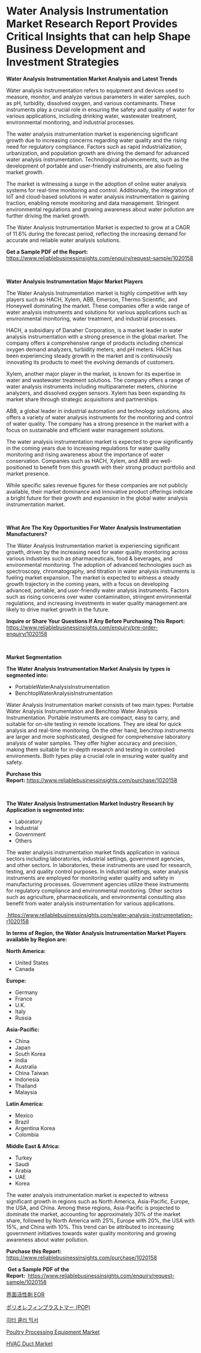 <p><h1>Water Analysis Instrumentation Market Research Report Provides Critical Insights that can help Shape Business Development and Investment Strategies</h1></p><p><strong>Water Analysis Instrumentation Market Analysis and Latest Trends</strong></p>
<p><p>Water analysis instrumentation refers to equipment and devices used to measure, monitor, and analyze various parameters in water samples, such as pH, turbidity, dissolved oxygen, and various contaminants. These instruments play a crucial role in ensuring the safety and quality of water for various applications, including drinking water, wastewater treatment, environmental monitoring, and industrial processes.</p><p>The water analysis instrumentation market is experiencing significant growth due to increasing concerns regarding water quality and the rising need for regulatory compliance. Factors such as rapid industrialization, urbanization, and population growth are driving the demand for advanced water analysis instrumentation. Technological advancements, such as the development of portable and user-friendly instruments, are also fueling market growth.</p><p>The market is witnessing a surge in the adoption of online water analysis systems for real-time monitoring and control. Additionally, the integration of IoT and cloud-based solutions in water analysis instrumentation is gaining traction, enabling remote monitoring and data management. Stringent environmental regulations and growing awareness about water pollution are further driving the market growth.</p><p>The Water Analysis Instrumentation Market is expected to grow at a CAGR of 11.6% during the forecast period, reflecting the increasing demand for accurate and reliable water analysis solutions.</p></p>
<p><strong>Get a Sample PDF of the Report:&nbsp;</strong> <a href="https://www.reliablebusinessinsights.com/enquiry/request-sample/1020158">https://www.reliablebusinessinsights.com/enquiry/request-sample/1020158</a></p>
<p>&nbsp;</p>
<p><strong>Water Analysis Instrumentation Major Market Players</strong></p>
<p><p>The Water Analysis Instrumentation market is highly competitive with key players such as HACH, Xylem, ABB, Emerson, Thermo Scientific, and Honeywell dominating the market. These companies offer a wide range of water analysis instruments and solutions for various applications such as environmental monitoring, water treatment, and industrial processes.</p><p>HACH, a subsidiary of Danaher Corporation, is a market leader in water analysis instrumentation with a strong presence in the global market. The company offers a comprehensive range of products including chemical oxygen demand analyzers, turbidity meters, and pH meters. HACH has been experiencing steady growth in the market and is continuously innovating its products to meet the evolving demands of customers.</p><p>Xylem, another major player in the market, is known for its expertise in water and wastewater treatment solutions. The company offers a range of water analysis instruments including multiparameter meters, chlorine analyzers, and dissolved oxygen sensors. Xylem has been expanding its market share through strategic acquisitions and partnerships.</p><p>ABB, a global leader in industrial automation and technology solutions, also offers a variety of water analysis instruments for the monitoring and control of water quality. The company has a strong presence in the market with a focus on sustainable and efficient water management solutions.</p><p>The water analysis instrumentation market is expected to grow significantly in the coming years due to increasing regulations for water quality monitoring and rising awareness about the importance of water conservation. Companies such as HACH, Xylem, and ABB are well-positioned to benefit from this growth with their strong product portfolio and market presence.</p><p>While specific sales revenue figures for these companies are not publicly available, their market dominance and innovative product offerings indicate a bright future for their growth and expansion in the global water analysis instrumentation market.</p></p>
<p>&nbsp;</p>
<p><strong>What Are The Key Opportunities For Water Analysis Instrumentation Manufacturers?</strong></p>
<p><p>The Water Analysis Instrumentation market is experiencing significant growth, driven by the increasing need for water quality monitoring across various industries such as pharmaceuticals, food & beverages, and environmental monitoring. The adoption of advanced technologies such as spectroscopy, chromatography, and titration in water analysis instruments is fueling market expansion. The market is expected to witness a steady growth trajectory in the coming years, with a focus on developing advanced, portable, and user-friendly water analysis instruments. Factors such as rising concerns over water contamination, stringent environmental regulations, and increasing investments in water quality management are likely to drive market growth in the future.</p></p>
<p><strong>Inquire or Share Your Questions If Any Before Purchasing This Report:</strong> <a href="https://www.reliablebusinessinsights.com/enquiry/pre-order-enquiry/1020158">https://www.reliablebusinessinsights.com/enquiry/pre-order-enquiry/1020158</a></p>
<p>&nbsp;</p>
<p><strong>Market Segmentation</strong></p>
<p><strong>The Water Analysis Instrumentation Market Analysis by types is segmented into:</strong></p>
<p><ul><li>PortableWaterAnalysisInstrumentation</li><li>BenchtopWaterAnalysisInstrumentation</li></ul></p>
<p><p>Water Analysis Instrumentation market consists of two main types: Portable Water Analysis Instrumentation and Benchtop Water Analysis Instrumentation. Portable instruments are compact, easy to carry, and suitable for on-site testing in remote locations. They are ideal for quick analysis and real-time monitoring. On the other hand, benchtop instruments are larger and more sophisticated, designed for comprehensive laboratory analysis of water samples. They offer higher accuracy and precision, making them suitable for in-depth research and testing in controlled environments. Both types play a crucial role in ensuring water quality and safety.</p></p>
<p><strong>Purchase this Report:&nbsp;</strong><a href="https://www.reliablebusinessinsights.com/purchase/1020158">https://www.reliablebusinessinsights.com/purchase/1020158</a></p>
<p>&nbsp;</p>
<p><strong>The Water Analysis Instrumentation Market Industry Research by Application is segmented into:</strong></p>
<p><ul><li>Laboratory</li><li>Industrial</li><li>Government</li><li>Others</li></ul></p>
<p><p>The water analysis instrumentation market finds application in various sectors including laboratories, industrial settings, government agencies, and other sectors. In laboratories, these instruments are used for research, testing, and quality control purposes. In industrial settings, water analysis instruments are employed for monitoring water quality and safety in manufacturing processes. Government agencies utilize these instruments for regulatory compliance and environmental monitoring. Other sectors such as agriculture, pharmaceuticals, and environmental consulting also benefit from water analysis instrumentation for various applications.</p></p>
<p><a href="https://www.reliablebusinessinsights.com/water-analysis-instrumentation-r1020158">&nbsp;https://www.reliablebusinessinsights.com/water-analysis-instrumentation-r1020158</a></p>
<p><strong>In terms of Region, the Water Analysis Instrumentation Market Players available by Region are:</strong></p>
<p>
    <p> <strong> North America: </strong>
        <ul>
            <li>United States</li>
            <li>Canada</li>
        </ul>
        </p> 
    <p> <strong> Europe: </strong>
        <ul>
            <li>Germany</li>
            <li>France</li>
            <li>U.K.</li>
            <li>Italy</li>
            <li>Russia</li>
        </ul>
        </p> 
    <p> <strong> Asia-Pacific: </strong>
        <ul>
            <li>China</li>
            <li>Japan</li>
            <li>South Korea</li>
            <li>India</li>
            <li>Australia</li>
            <li>China Taiwan</li>
            <li>Indonesia</li>
            <li>Thailand</li>
            <li>Malaysia</li>
        </ul>
        </p> 
    <p> <strong> Latin America: </strong>
        <ul>
            <li>Mexico</li>
            <li>Brazil</li>
            <li>Argentina Korea</li>
            <li>Colombia</li>
        </ul>
        </p> 
    <p> <strong> Middle East & Africa: </strong>
        <ul>
            <li>Turkey</li>
            <li>Saudi</li>
            <li>Arabia</li>
            <li>UAE</li>
            <li>Korea</li>
        </ul>
    </p>
    </p>
<p><p>The water analysis instrumentation market is expected to witness significant growth in regions such as North America, Asia-Pacific, Europe, the USA, and China. Among these regions, Asia-Pacific is projected to dominate the market, accounting for approximately 30% of the market share, followed by North America with 25%, Europe with 20%, the USA with 15%, and China with 10%. This trend can be attributed to increasing government initiatives towards water quality monitoring and growing awareness about water pollution.</p></p>
<p><strong>Purchase this Report: </strong><a href="https://www.reliablebusinessinsights.com/purchase/1020158">https://www.reliablebusinessinsights.com/purchase/1020158</a></p>
<p>&nbsp;<strong>Get a Sample PDF of the Report:&nbsp;&nbsp;</strong><a href="https://www.reliablebusinessinsights.com/enquiry/request-sample/1020158">https://www.reliablebusinessinsights.com/enquiry/request-sample/1020158</a></p>
<p><strong></strong></p>
<p><p><a href="https://github.com/SimeonBode1/Market-Research-Report-List-1/blob/main/8524514159521.md">界面活性剤 EOR</a></p><p><a href="https://github.com/nxboeu02965442/Market-Research-Report-List-2/blob/main/2119984159522.md">ポリオレフィンプラストマー (POP)</a></p><p><a href="https://github.com/GabrielBlanda5656/Market-Research-Report-List-2/blob/main/1455781171047.md">히터 쿨러 믹서</a></p><p><a href="https://github.com/kpvmspce33/Market-Research-Report-List-1/blob/main/poultry-processing-equipment-market.md">Poultry Processing Equipment Market</a></p><p><a href="https://github.com/ajohirul8010/Market-Research-Report-List-1/blob/main/hvac-duct-market.md">HVAC Duct Market</a></p></p>